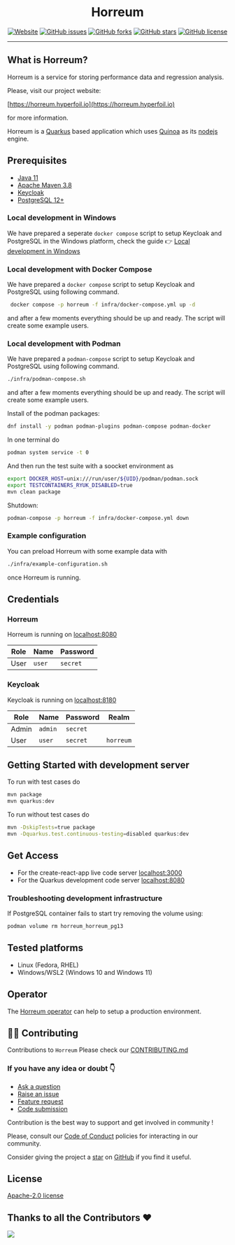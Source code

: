 <div align="center">

# Horreum

 <a href="https://horreum.hyperfoil.io/"><img alt="Website" src="https://img.shields.io/website?up_message=live&url=https%3A%2F%2Fhorreum.hyperfoil.io/"></a>
<a href="https://github.com/Hyperfoil/Horreum/issues"><img alt="GitHub issues" src="https://img.shields.io/github/issues/Hyperfoil/Horreum"></a>
<a href="https://github.com/Hyperfoil/Horreum/fork"><img alt="GitHub forks" src="https://img.shields.io/github/forks/Hyperfoil/Horreum"></a>
<a href="https://github.com/Hyperfoil/Horreum/stargazers"><img alt="GitHub stars" src="https://img.shields.io/github/stars/Hyperfoil/Horreum"></a>
<a href="https://github.com/Hyperfoil/Horreum//blob/main/LICENSE"><img alt="GitHub license" src="https://img.shields.io/github/license/Hyperfoil/Horreum"></a> 
</div>

---
## What is Horreum?

Horreum is a service for storing performance data and regression analysis.

Please, visit our project website: 

[https://horreum.hyperfoil.io](https://horreum.hyperfoil.io)

for more information.

Horreum is a [Quarkus](https://quarkus.io/) based application which uses
[Quinoa](https://quarkiverse.github.io/quarkiverse-docs/quarkus-quinoa/dev/) as its [nodejs](https://nodejs.org/en) engine.

## Prerequisites

* [Java 11](https://adoptium.net/temurin/releases/?version=11)
* [Apache Maven 3.8](https://maven.apache.org/)
* [Keycloak](https://www.keycloak.org/)
* [PostgreSQL 12+](https://www.postgresql.org/)

### Local development in Windows
We have prepared a seperate `docker compose` script to setup Keycloak and PostgreSQL in the Windows platform, check the guide 👉 [Local development in Windows](./doc/Windows.md)


### Local development with Docker Compose

We have prepared a `docker compose` script to setup Keycloak and PostgreSQL using following command.

```bash
 docker compose -p horreum -f infra/docker-compose.yml up -d
```
and after a few moments everything should be up and ready. The script will create some example users.

### Local development with Podman

We have prepared a `podman-compose` script to setup Keycloak and PostgreSQL using following command.

```bash
./infra/podman-compose.sh
```

and after a few moments everything should be up and ready. The script will create some example users.

Install of the podman packages:

``` bash
dnf install -y podman podman-plugins podman-compose podman-docker
```

In one terminal do
``` bash
podman system service -t 0
```

And then run the test suite with a soocket environment as

``` bash
export DOCKER_HOST=unix:///run/user/${UID}/podman/podman.sock
export TESTCONTAINERS_RYUK_DISABLED=true
mvn clean package
```

Shutdown:

``` bash
podman-compose -p horreum -f infra/docker-compose.yml down
```

### Example configuration

You can preload Horreum with some example data with

```bash
./infra/example-configuration.sh
```

once Horreum is running.

## Credentials

### Horreum

Horreum is running on [localhost:8080](http://localhost:8080)

| Role | Name | Password |
| ---- | ---- | -------- |
| User | `user` | `secret` |


### Keycloak

Keycloak is running on [localhost:8180](http://localhost:8180)

| Role | Name | Password | Realm |
| ---- | ---- | -------- | ----- |
| Admin | `admin` | `secret` | |
| User | `user` | `secret` | `horreum` |

## Getting Started with development server

To run with test cases do

```bash
mvn package
mvn quarkus:dev
```

To run without test cases do

```bash
mvn -DskipTests=true package
mvn -Dquarkus.test.continuous-testing=disabled quarkus:dev
```

## Get Access

* For the create-react-app live code server [localhost:3000](http://localhost:3000)
* For the Quarkus development code server   [localhost:8080](http://localhost:8080)

### Troubleshooting development infrastructure

If PostgreSQL container fails to start try removing the volume using:

```bash
podman volume rm horreum_horreum_pg13
```

## Tested platforms

* Linux (Fedora, RHEL)
* Windows/WSL2 (Windows 10 and Windows 11)

## Operator

The [Horreum operator](https://github.com/Hyperfoil/horreum-operator) can help to setup a production environment.

## 🧑‍💻 Contributing

Contributions to `Horreum` Please check our [CONTRIBUTING.md](./CONTRIBUTING.md)

### If you have any idea or doubt 👇

* [Ask a question](https://github.com/Hyperfoil/Horreum/discussions)
* [Raise an issue](https://github.com/Hyperfoil/Horreum/issues)
* [Feature request](https://github.com/Hyperfoil/Horreum/issues)
* [Code submission](https://github.com/Hyperfoil/Horreum/pulls)

Contribution is the best way to support and get involved in community !

Please, consult our [Code of Conduct](./CODE_OF_CONDUCT.md) policies for interacting in our
community.

Consider giving the project a [star](https://github.com/Hyperfoil/Horreum/stargazers) on
[GitHub](https://github.com/Hyperfoil/Horreum/) if you find it useful.

## License

[Apache-2.0 license](https://opensource.org/licenses/Apache-2.0)

## Thanks to all the Contributors ❤️

<img src="https://contrib.rocks/image?repo=Hyperfoil/Horreum" />
